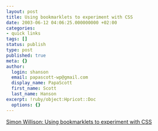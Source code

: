 ```yaml
---
layout: post
title: Using bookmarklets to experiment with CSS
date: 2003-06-12 04:06:25.000000000 +02:00
categories:
- quick links
tags: []
status: publish
type: post
published: true
meta: {}
author:
  login: shanson
  email: papascott-wp@gmail.com
  display_name: PapaScott
  first_name: Scott
  last_name: Hanson
excerpt: !ruby/object:Hpricot::Doc
  options: {}
---
```

<p><a title="Looks like it could be helpful for people like me who hate CSS" href="http://simon.incutio.com/archive/2003/06/03/bookmarkletsAndCSS">Simon Willison: Using bookmarklets to experiment with CSS</a></p>
